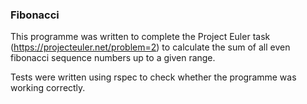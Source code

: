 ### Fibonacci

This programme was written to complete the Project Euler task (https://projecteuler.net/problem=2) to calculate the sum of all even fibonacci sequence numbers up to a given range.

Tests were written using rspec to check whether the programme was working correctly.
